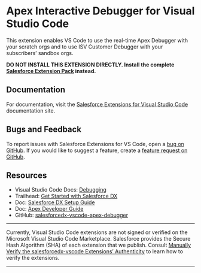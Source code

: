 # Apex Interactive Debugger for Visual Studio Code

This extension enables VS Code to use the real-time Apex Debugger with your scratch orgs and to use ISV Customer Debugger with your subscribers’ sandbox orgs.

**DO NOT INSTALL THIS EXTENSION DIRECTLY. Install the complete [Salesforce Extension Pack](https://marketplace.visualstudio.com/items?itemName=salesforce.salesforcedx-vscode) instead.**

## Documentation

For documentation, visit the [Salesforce Extensions for Visual Studio Code](https://forcedotcom.github.io/salesforcedx-vscode) documentation site.

## Bugs and Feedback

To report issues with Salesforce Extensions for VS Code, open a [bug on GitHub](https://github.com/forcedotcom/salesforcedx-vscode/issues/new?template=Bug_report.md). If you would like to suggest a feature, create a [feature request on GitHub](https://github.com/forcedotcom/salesforcedx-vscode/issues/new?template=Feature_request.md).

## Resources

- Visual Studio Code Docs: [Debugging](https://code.visualstudio.com/docs/editor/debugging)
- Trailhead: [Get Started with Salesforce DX](https://trailhead.salesforce.com/trails/sfdx_get_started)
- Doc: [Salesforce DX Setup Guide](https://developer.salesforce.com/docs/atlas.en-us.sfdx_setup.meta/sfdx_setup)
- Doc: [Apex Developer Guide](https://developer.salesforce.com/docs/atlas.en-us.apexcode.meta/apexcode)
- GitHub: [salesforcedx-vscode-apex-debugger](https://github.com/forcedotcom/salesforcedx-vscode/tree/develop/packages/salesforcedx-vscode-apex-debugger)

---

Currently, Visual Studio Code extensions are not signed or verified on the Microsoft Visual Studio Code Marketplace. Salesforce provides the Secure Hash Algorithm (SHA) of each extension that we publish. Consult [Manually Verify the salesforcedx-vscode Extensions’ Authenticity](https://developer.salesforce.com/media/vscode/SHA256.md) to learn how to verify the extensions.

---
